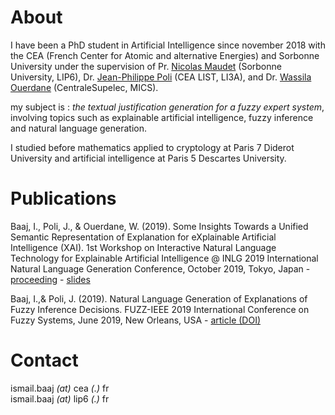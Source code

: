# About

I have been a PhD student in Artificial Intelligence since november 2018 with the CEA (French Center for Atomic and alternative Energies) and Sorbonne University under the supervision of Pr. [Nicolas Maudet](https://nmaudet.gitlab.io/) (Sorbonne University, LIP6), Dr. [Jean-Philippe Poli](https://polijp.github.io/) (CEA LIST, LI3A), and Dr. [Wassila Ouerdane](https://wassilaouerdane.github.io/) (CentraleSupelec, MICS).

my subject is : *the textual justification generation for a fuzzy expert system*, involving topics such as explainable artificial intelligence, fuzzy inference and natural language generation.

I studied before mathematics applied to cryptology at Paris 7 Diderot University and artificial intelligence at Paris 5 Descartes University.

# Publications 

Baaj, I., Poli, J., & Ouerdane, W. (2019). Some Insights Towards a Unified Semantic Representation of Explanation for eXplainable Artificial Intelligence (XAI). 1st Workshop on Interactive Natural Language Technology for Explainable Artificial Intelligence  @ INLG 2019 International Natural Language Generation Conference, October 2019, Tokyo, Japan - [proceeding](https://drive.google.com/file/d/1cFQ8Qmx2vqxRuvVUXeSzTfxSW9-xYcFj/view) - [slides](https://github.com/ibaaj/website/raw/master/NL4XAI_FINAL.pdf)

Baaj, I.,&  Poli, J. (2019). Natural Language Generation of Explanations of Fuzzy Inference Decisions. FUZZ-IEEE 2019 International Conference on Fuzzy Systems, June 2019, New Orleans, USA - 
[article (DOI)](https://doi.org/10.1109/FUZZ-IEEE.2019.8858994)

# Contact

ismail.baaj _(at)_ cea _(.)_ fr  
ismail.baaj _(at)_ lip6 _(.)_ fr

